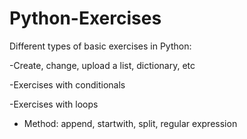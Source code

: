 # Python-Exercises


Different types of basic exercises in Python: 

  -Create, change, upload a list, dictionary, etc 

  -Exercises with conditionals

  -Exercises with loops
  
  - Method: append, startwith, split, regular expression
